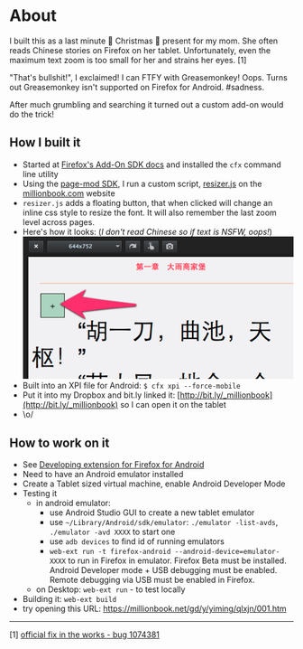 # About

I built this as a last minute 🎄 Christmas 🎄 present for my mom. She often reads Chinese stories on Firefox on her tablet. Unfortunately, even the maximum text zoom is too small for her and strains her eyes. [1]

"That's bullshit!", I exclaimed! I can FTFY with Greasemonkey! Oops. Turns out Greasemonkey isn't supported on Firefox for Android. #sadness.

After much grumbling and searching it turned out a custom add-on would do the trick!

## How I built it

* Started at [Firefox's Add-On SDK docs](https://developer.mozilla.org/en-US/Add-ons/SDK) and installed the `cfx` command line utility
* Using the [page-mod SDK](https://developer.mozilla.org/en-US/Add-ons/SDK/High-Level_APIs/page-mod), I run a custom script, [resizer.js](https://github.com/mostlygeek/millionbook-firefox-addon/blob/master/data/resizer.js) on the [millionbook.com](http://millionbook.com) website
* `resizer.js` adds a floating button, that when clicked will change an inline css style to resize the font. It will also remember the last zoom level across pages.
* Here's how it looks: (*I don't read Chinese so if text is NSFW, oops!*)![screenshot](https://raw.githubusercontent.com/mostlygeek/millionbook-firefox-addon/master/screenshots/1.png?a)
* Built into an XPI file for Android: `$ cfx xpi --force-mobile`
* Put it into my Dropbox and bit.ly linked it: [http://bit.ly/_millionbook](http://bit.ly/_millionbook) so I can open it on the tablet
* \o/

## How to work on it 

* See [Developing extension for Firefox for Android](https://extensionworkshop.com/documentation/develop/developing-extensions-for-firefox-for-android/)
* Need to have an Android emulator installed 
* Create a Tablet sized virtual machine, enable Android Developer Mode
* Testing it
  * in android emulator:  
    * use Android Studio GUI to create a new tablet emulator    
    * use `~/Library/Android/sdk/emulator`: `./emulator -list-avds`, `./emulator -avd XXXX` to start one
    * use `adb devices` to find id of running emulators
    * `web-ext run -t firefox-android --android-device=emulator-XXXX` to run in Firefox in emulator. Firefox Beta must be installed.  Android Developer mode + USB debugging must be enabled. Remote debugging via USB must be enabled in Firefox. 
  * on Desktop: `web-ext run` - to test locally 
* Building it: `web-ext build`
* try opening this URL: https://millionbook.net/gd/y/yiming/qlxjn/001.htm
----

[1] [official fix in the works - bug 1074381](https://bugzilla.mozilla.org/show_bug.cgi?id=1074381)